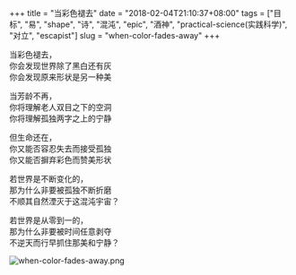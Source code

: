 +++
title = "当彩色褪去"
date = "2018-02-04T21:10:37+08:00"
tags = ["目标", "易", "shape", "诗", "混沌", "epic", "酒神", "practical-science(实践科学)", "对立", "escapist"]
slug = "when-color-fades-away"
+++

当彩色褪去，  
你会发现世界除了黑白还有灰  
你会发现原来形状是另一种美

当芳龄不再，  
你将理解老人双目之下的空洞  
你将理解孤独两字之上的宁静

但生命还在，  
你又能否容忍失去而接受孤独  
你又能否摒弃彩色而赞美形状

若世界是不断变化的，  
那为什么非要被孤独不断折磨  
不顺其自然湮灭于这混沌宇宙？

若世界是从零到一的，  
那为什么非要被时间任意剥夺  
不逆天而行早抓住那美和宁静？

![when-color-fades-away.png](/images/when-color-fades-away.png)
